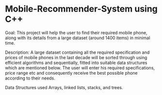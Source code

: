 # Mobile-Recommender-System using C++

Goal:
This project will help the user to find their required mobile phone, along with its details from a large dataset (around 1400 items)  in minimal time.

Description:
A large dataset containing all the required specification and prices of mobile phones in the last decade will be sorted through using efficient algorithms and sequentially, fitted into suitable data structures which are mentioned below. The user will enter his required specifications, price range etc and consequently receive the best possible phone according to their needs.

Data Structures used 
Arrays, linked lists, stacks, and trees.

